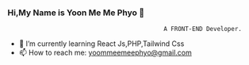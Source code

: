 ###                                         Hi,My Name is Yoon Me Me Phyo 👋
                                                A FRONT-END Developer.

<!--
**YoonMe105/YoonME105** is a ✨ _special_ ✨ repository because its `README.md` (this file) appears on your GitHub profile.

Here are some ideas to get you started:

- 🌱 I’m currently learning React Js,PHP,Tailwind
- 👯 I’m looking to collaborate on ...
- 🤔 I’m looking for help with ...
- 💬 Ask me about ...
- 📫 How to reach me: yoommeemeephyo@gmail.com

-->
- 🌱 I’m currently learning React Js,PHP,Tailwind Css
- 📫 How to reach me: yoommeemeephyo@gmail.com
